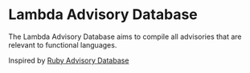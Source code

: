 # Lambda Advisory Database

The Lambda Advisory Database aims to compile all advisories that are relevant to functional languages.

Inspired by [Ruby Advisory Database](https://github.com/rubysec/ruby-advisory-db)
